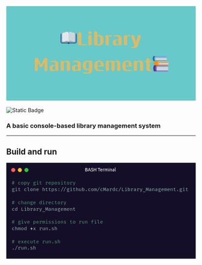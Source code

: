 <img src="img/bannerLib.png" alt="Banner" Title="Library Management">


![Static Badge](https://img.shields.io/badge/Language-C%2B%2B-blue)


<h3>A basic console-based library management system</h3>
<hr>
<h2>Build and run</h2>
<img src="img/build.png" alt="BASH Terminal" Title="Build and run">
